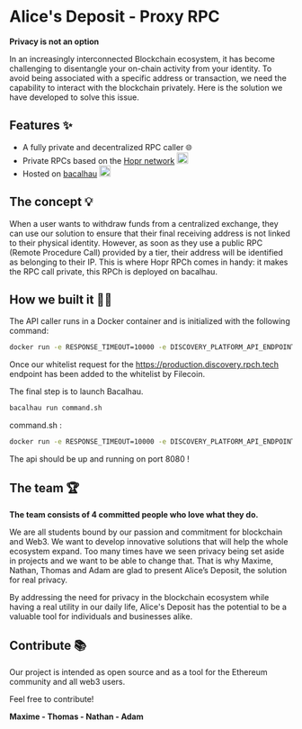 

# **Alice's Deposit - Proxy RPC**

**Privacy is not an option**

In an increasingly interconnected Blockchain ecosystem, it has become challenging to disentangle your on-chain activity from your identity. To avoid being associated with a specific address or transaction, we need the capability to interact with the blockchain privately. Here is the solution we have developed to solve this issue.

####

## **Features** ✨

- A fully private and decentralized RPC caller 🌐
- Private RPCs based on the [Hopr network](https://hoprnet.org/)   <img src="https://s2.coinmarketcap.com/static/img/coins/200x200/6520.png"  height="20">
- Hosted on [bacalhau](https://www.bacalhau.org/) <img src="https://pbs.twimg.com/media/FTNDJSrXwAE8jCz.jpg" width="20" height="20">

## **The concept** 💡
When a user wants to withdraw funds from a centralized exchange, they can use our solution to ensure that their final receiving address is not linked to their physical identity. However, as soon as they use a public RPC (Remote Procedure Call) provided by a tier, their address will be identified as belonging to their IP. This is where Hopr RPCh comes in handy: it makes the RPC call private, this RPCh is deployed on bacalhau.


## **How we built it** 👨‍💻
The API caller runs in a Docker container and is initialized with the following command:
```bash
docker run -e RESPONSE_TIMEOUT=10000 -e DISCOVERY_PLATFORM_API_ENDPOINT=https://production.discovery.rpch.tech -e PORT=8080 -e DATA_DIR=app -e CLIENT=moon-science-statement-government-off --name rpc-server -p 8080:8080 --rm --pull=always europe-west6-docker.pkg.dev/rpch-375921/rpch/rpc-server:latest
```

Once our whitelist request for the https://production.discovery.rpch.tech endpoint has been added to the whitelist by Filecoin.

The final step is to launch Bacalhau.
```bash
bacalhau run command.sh
```

command.sh :
```bash
docker run -e RESPONSE_TIMEOUT=10000 -e DISCOVERY_PLATFORM_API_ENDPOINT=https://production.discovery.rpch.tech -e PORT=8080 -e DATA_DIR=app -e CLIENT=moon-science-statement-government-off --name rpc-server -p 8080:8080 --rm --pull=always europe-west6-docker.pkg.dev/rpch-375921/rpch/rpc-server:latest
```

The api should be up and running on port 8080 !


## **The team** 🏆

**The team consists of 4 committed people who love what they do.**

We are all students bound by our passion and commitment for blockchain and Web3. We want to develop innovative solutions that will help the whole ecosystem expand. Too many times have we seen privacy being set aside in projects and we want to be able to change that. That is why Maxime, Nathan, Thomas and Adam are glad to present Alice’s Deposit, the solution for real privacy.

By addressing the need for privacy in the blockchain ecosystem while having a real utility in our daily life, Alice's Deposit has the potential to be a valuable tool for individuals and businesses alike.


## **Contribute** 📚

Our project is intended as open source and as a tool for the Ethereum community and all web3 users.

Feel free to contribute!

**Maxime - Thomas - Nathan - Adam**
